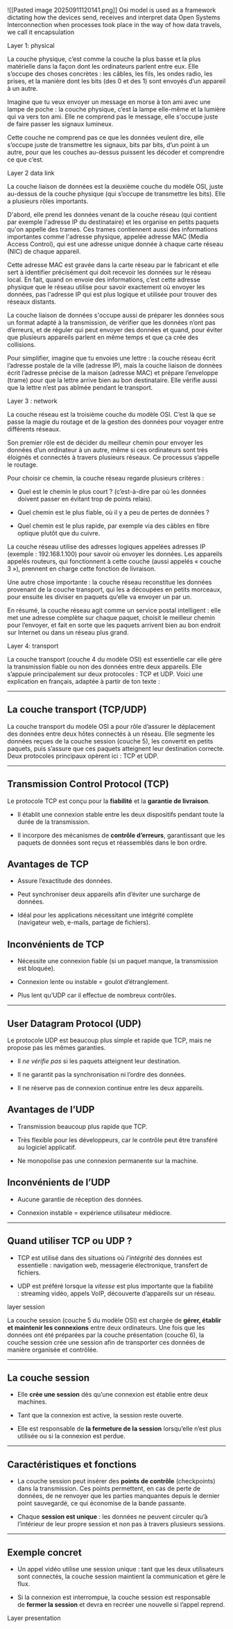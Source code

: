![[Pasted image 20250911120141.png]]
Osi model is used as a framework dictating how the devices send, receives and interpret data
Open Systems Interconnection 
when processes took place in the way of  how data travels, we call it encapsulation

Layer 1: physical

La couche physique, c’est comme la couche la plus basse et la plus matérielle dans la façon dont les ordinateurs parlent entre eux. Elle s’occupe des choses concrètes : les câbles, les fils, les ondes radio, les prises, et la manière dont les bits (des 0 et des 1) sont envoyés d’un appareil à un autre.

Imagine que tu veux envoyer un message en morse à ton ami avec une lampe de poche : la couche physique, c’est la lampe elle-même et la lumière qui va vers ton ami. Elle ne comprend pas le message, elle s'occupe juste de faire passer les signaux lumineux.

Cette couche ne comprend pas ce que les données veulent dire, elle s’occupe juste de transmettre les signaux, bits par bits, d’un point à un autre, pour que les couches au-dessus puissent les décoder et comprendre ce que c’est.

Layer 2 data link

La couche liaison de données est la deuxième couche du modèle OSI, juste au-dessus de la couche physique (qui s’occupe de transmettre les bits). Elle a plusieurs rôles importants.

D'abord, elle prend les données venant de la couche réseau (qui contient par exemple l'adresse IP du destinataire) et les organise en petits paquets qu'on appelle des trames. Ces trames contiennent aussi des informations importantes comme l'adresse physique, appelée adresse MAC (Media Access Control), qui est une adresse unique donnée à chaque carte réseau (NIC) de chaque appareil.

Cette adresse MAC est gravée dans la carte réseau par le fabricant et elle sert à identifier précisément qui doit recevoir les données sur le réseau local. En fait, quand on envoie des informations, c’est cette adresse physique que le réseau utilise pour savoir exactement où envoyer les données, pas l'adresse IP qui est plus logique et utilisée pour trouver des réseaux distants.

La couche liaison de données s'occupe aussi de préparer les données sous un format adapté à la transmission, de vérifier que les données n’ont pas d’erreurs, et de réguler qui peut envoyer des données et quand, pour éviter que plusieurs appareils parlent en même temps et que ça crée des collisions.

Pour simplifier, imagine que tu envoies une lettre : la couche réseau écrit l’adresse postale de la ville (adresse IP), mais la couche liaison de données écrit l’adresse précise de la maison (adresse MAC) et prépare l’enveloppe (trame) pour que la lettre arrive bien au bon destinataire. Elle vérifie aussi que la lettre n’est pas abîmée pendant le transport.

Layer 3 : network 

La couche réseau est la troisième couche du modèle OSI. C’est là que se passe la magie du routage et de la gestion des données pour voyager entre différents réseaux.

Son premier rôle est de décider du meilleur chemin pour envoyer les données d’un ordinateur à un autre, même si ces ordinateurs sont très éloignés et connectés à travers plusieurs réseaux. Ce processus s’appelle le routage.

Pour choisir ce chemin, la couche réseau regarde plusieurs critères :

- Quel est le chemin le plus court ? (c’est-à-dire par où les données doivent passer en évitant trop de points relais).
    
- Quel chemin est le plus fiable, où il y a peu de pertes de données ?
    
- Quel chemin est le plus rapide, par exemple via des câbles en fibre optique plutôt que du cuivre.
    

La couche réseau utilise des adresses logiques appelées adresses IP (exemple : 192.168.1.100) pour savoir où envoyer les données. Les appareils appelés routeurs, qui fonctionnent à cette couche (aussi appelés « couche 3 »), prennent en charge cette fonction de livraison.

Une autre chose importante : la couche réseau reconstitue les données provenant de la couche transport, qui les a découpées en petits morceaux, pour ensuite les diviser en paquets qu’elle va envoyer un par un.

En résumé, la couche réseau agit comme un service postal intelligent : elle met une adresse complète sur chaque paquet, choisit le meilleur chemin pour l’envoyer, et fait en sorte que les paquets arrivent bien au bon endroit sur Internet ou dans un réseau plus grand.

Layer 4: transport


La couche transport (couche 4 du modèle OSI) est essentielle car elle gère la transmission fiable ou non des données entre deux appareils. Elle s’appuie principalement sur deux protocoles : TCP et UDP. Voici une explication en français, adaptée à partir de ton texte :

---

## La couche transport (TCP/UDP)

La couche transport du modèle OSI a pour rôle d’assurer le déplacement des données entre deux hôtes connectés à un réseau. Elle segmente les données reçues de la couche session (couche 5), les convertit en petits paquets, puis s’assure que ces paquets atteignent leur destination correcte. Deux protocoles principaux opèrent ici : TCP et UDP.

---

## Transmission Control Protocol (TCP)

Le protocole TCP est conçu pour la **fiabilité** et la **garantie de livraison**.

- Il établit une connexion stable entre les deux dispositifs pendant toute la durée de la transmission.
    
- Il incorpore des mécanismes de **contrôle d’erreurs**, garantissant que les paquets de données sont reçus et réassemblés dans le bon ordre.
    

## Avantages de TCP

- Assure l’exactitude des données.
    
- Peut synchroniser deux appareils afin d’éviter une surcharge de données.
    
- Idéal pour les applications nécessitant une intégrité complète (navigateur web, e-mails, partage de fichiers).
    

## Inconvénients de TCP

- Nécessite une connexion fiable (si un paquet manque, la transmission est bloquée).
    
- Connexion lente ou instable = goulot d’étranglement.
    
- Plus lent qu’UDP car il effectue de nombreux contrôles.
    

---

## User Datagram Protocol (UDP)

Le protocole UDP est beaucoup plus simple et rapide que TCP, mais ne propose pas les mêmes garanties.

- Il _ne vérifie pas_ si les paquets atteignent leur destination.
    
- Il ne garantit pas la synchronisation ni l’ordre des données.
    
- Il ne réserve pas de connexion continue entre les deux appareils.
    

## Avantages de l’UDP

- Transmission beaucoup plus rapide que TCP.
    
- Très flexible pour les développeurs, car le contrôle peut être transféré au logiciel applicatif.
    
- Ne monopolise pas une connexion permanente sur la machine.
    

## Inconvénients de l’UDP

- Aucune garantie de réception des données.
    
- Connexion instable = expérience utilisateur médiocre.
    

---

## Quand utiliser TCP ou UDP ?

- TCP est utilisé dans des situations où _l’intégrité_ des données est essentielle : navigation web, messagerie électronique, transfert de fichiers.
    
- UDP est préféré lorsque la _vitesse_ est plus importante que la fiabilité : streaming vidéo, appels VoIP, découverte d’appareils sur un réseau.

layer session

La couche session (couche 5 du modèle OSI) est chargée de **gérer, établir et maintenir les connexions** entre deux ordinateurs. Une fois que les données ont été préparées par la couche présentation (couche 6), la couche session crée une session afin de transporter ces données de manière organisée et contrôlée.

---

## La couche session

- Elle **crée une session** dès qu’une connexion est établie entre deux machines.
    
- Tant que la connexion est active, la session reste ouverte.
    
- Elle est responsable de **la fermeture de la session** lorsqu’elle n’est plus utilisée ou si la connexion est perdue.
    

---

## Caractéristiques et fonctions

- La couche session peut insérer des **points de contrôle** (checkpoints) dans la transmission. Ces points permettent, en cas de perte de données, de ne renvoyer que les parties manquantes depuis le dernier point sauvegardé, ce qui économise de la bande passante.
    
- Chaque **session est unique** : les données ne peuvent circuler qu’à l’intérieur de leur propre session et non pas à travers plusieurs sessions.
    

---

## Exemple concret

- Un appel vidéo utilise une session unique : tant que les deux utilisateurs sont connectés, la couche session maintient la communication et gère le flux.
    
- Si la connexion est interrompue, la couche session est responsable de **fermer la session** et devra en recréer une nouvelle si l’appel reprend.

Layer presentation